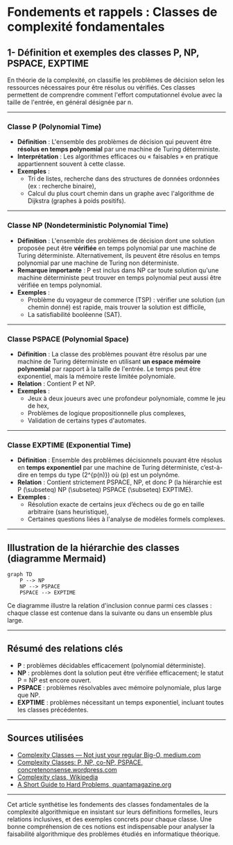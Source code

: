 # Fondements et rappels : Classes de complexité fondamentales

## 1- Définition et exemples des classes P, NP, PSPACE, EXPTIME

En théorie de la complexité, on classifie les problèmes de décision selon les ressources nécessaires pour être résolus ou vérifiés. Ces classes permettent de comprendre comment l'effort computationnel évolue avec la taille de l'entrée, en général désignée par n.

---

### Classe P (Polynomial Time)

- **Définition** : L'ensemble des problèmes de décision qui peuvent être **résolus en temps polynomial** par une machine de Turing déterministe.  
- **Interprétation** : Les algorithmes efficaces ou « faisables » en pratique appartiennent souvent à cette classe.  
- **Exemples** : 
  - Tri de listes, recherche dans des structures de données ordonnées (ex : recherche binaire),
  - Calcul du plus court chemin dans un graphe avec l'algorithme de Dijkstra (graphes à poids positifs).
  
---

### Classe NP (Nondeterministic Polynomial Time)

- **Définition** : L'ensemble des problèmes de décision dont une solution proposée peut être **vérifiée** en temps polynomial par une machine de Turing déterministe. Alternativement, ils peuvent être résolus en temps polynomial par une machine de Turing non déterministe.  
- **Remarque importante** : P est inclus dans NP car toute solution qu'une machine déterministe peut trouver en temps polynomial peut aussi être vérifiée en temps polynomial.  
- **Exemples** : 
  - Problème du voyageur de commerce (TSP) : vérifier une solution (un chemin donné) est rapide, mais trouver la solution est difficile,  
  - La satisfiabilité booléenne (SAT).
  
---

### Classe PSPACE (Polynomial Space)

- **Définition** : La classe des problèmes pouvant être résolus par une machine de Turing déterministe en utilisant **un espace mémoire polynomial** par rapport à la taille de l'entrée. Le temps peut être exponentiel, mais la mémoire reste limitée polynomiale.  
- **Relation** : Contient P et NP.  
- **Exemples** :  
  - Jeux à deux joueurs avec une profondeur polynomiale, comme le jeu de hex,  
  - Problèmes de logique propositionnelle plus complexes,  
  - Validation de certains types d'automates.
  
---

### Classe EXPTIME (Exponential Time)

- **Définition** : Ensemble des problèmes décisionnels pouvant être résolus en **temps exponentiel** par une machine de Turing déterministe, c’est-à-dire en temps du type \(2^{p(n)}\) où \(p\) est un polynôme.  
- **Relation** : Contient strictement PSPACE, NP, et donc P (la hiérarchie est P \(\subseteq\) NP \(\subseteq\) PSPACE \(\subseteq\) EXPTIME).  
- **Exemples** :  
  - Résolution exacte de certains jeux d’échecs ou de go en taille arbitraire (sans heuristique),  
  - Certaines questions liées à l'analyse de modèles formels complexes.

---

## Illustration de la hiérarchie des classes (diagramme Mermaid)

```mermaid
graph TD
    P --> NP
    NP --> PSPACE
    PSPACE --> EXPTIME
```

Ce diagramme illustre la relation d'inclusion connue parmi ces classes : chaque classe est contenue dans la suivante ou dans un ensemble plus large.

---

## Résumé des relations clés

- **P** : problèmes décidables efficacement (polynomial déterministe).  
- **NP** : problèmes dont la solution peut être vérifiée efficacement; le statut P = NP est encore ouvert.  
- **PSPACE** : problèmes résolvables avec mémoire polynomiale, plus large que NP.  
- **EXPTIME** : problèmes nécessitant un temps exponentiel, incluant toutes les classes précédentes.

---

## Sources utilisées

- [Complexity Classes — Not just your regular Big-O, medium.com](https://medium.com/@ajin.sunny/complexity-classes-not-just-your-regular-big-o-9cb217097ed9)  
- [Complexity Classes: P, NP, co-NP, PSPACE, concretenonsense.wordpress.com](https://concretenonsense.wordpress.com/2011/07/21/complexity-classes-p-np-co-np-pspace/)  
- [Complexity class, Wikipedia](https://en.wikipedia.org/wiki/Complexity_class)  
- [A Short Guide to Hard Problems, quantamagazine.org](https://www.quantamagazine.org/a-short-guide-to-hard-problems-20180716/)

---

Cet article synthétise les fondements des classes fondamentales de la complexité algorithmique en insistant sur leurs définitions formelles, leurs relations inclusives, et des exemples concrets pour chaque classe. Une bonne compréhension de ces notions est indispensable pour analyser la faisabilité algorithmique des problèmes étudiés en informatique théorique.